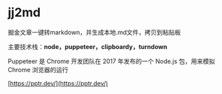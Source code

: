# jj2md

掘金文章一键转markdown，并生成本地.md文件，拷贝到粘贴板

主要技术栈：**node，puppeteer，clipboardy，turndown**

Puppeteer 是 Chrome 开发团队在 2017 年发布的一个 Node.js 包，用来模拟 Chrome 浏览器的运行

[https://pptr.dev/](https://pptr.dev/)
